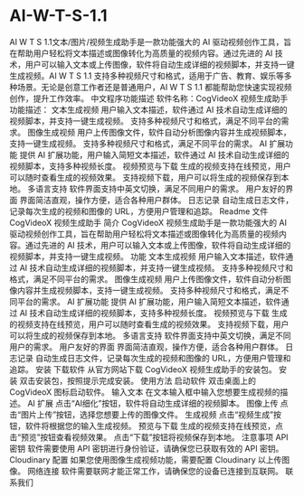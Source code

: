 # AI-W-T-S-1.1
AI W T S 1.1文本/图片/视频生成助手是一款功能强大的 AI 驱动视频创作工具，旨在帮助用户轻松将文本描述或图像转化为高质量的视频内容。通过先进的 AI 技术，用户可以输入文本或上传图像，软件将自动生成详细的视频脚本，并支持一键生成视频。AI W T S 1.1 支持多种视频尺寸和格式，适用于广告、教育、娱乐等多种场景。无论是创意工作者还是普通用户，AI W T S 1.1 都能帮助您快速实现视频创作，提升工作效率。
中文程序功能描述
软件名称：CogVideoX 视频生成助手
功能描述：
文本生成视频
用户输入文本描述，软件通过 AI 技术自动生成详细的视频脚本，并支持一键生成视频。
支持多种视频尺寸和格式，满足不同平台的需求。
图像生成视频
用户上传图像文件，软件自动分析图像内容并生成视频脚本，支持一键生成视频。
支持多种视频尺寸和格式，满足不同平台的需求。
AI 扩展功能
提供 AI 扩展功能，用户输入简短文本描述，软件通过 AI 技术自动生成详细的视频脚本，支持多种视频长度。
视频预览与下载
生成的视频支持在线预览，用户可以随时查看生成的视频效果。
支持视频下载，用户可以将生成的视频保存到本地。
多语言支持
软件界面支持中英文切换，满足不同用户的需求。
用户友好的界面
界面简洁直观，操作方便，适合各种用户群体。
日志记录
自动生成日志文件，记录每次生成的视频和图像的 URL，方便用户管理和追踪。
Readme 文件
CogVideoX 视频生成助手
简介
CogVideoX 视频生成助手是一款功能强大的 AI 驱动视频创作工具，旨在帮助用户轻松将文本描述或图像转化为高质量的视频内容。通过先进的 AI 技术，用户可以输入文本或上传图像，软件将自动生成详细的视频脚本，并支持一键生成视频。
功能
文本生成视频
用户输入文本描述，软件通过 AI 技术自动生成详细的视频脚本，并支持一键生成视频。
支持多种视频尺寸和格式，满足不同平台的需求。
图像生成视频
用户上传图像文件，软件自动分析图像内容并生成视频脚本，支持一键生成视频。
支持多种视频尺寸和格式，满足不同平台的需求。
AI 扩展功能
提供 AI 扩展功能，用户输入简短文本描述，软件通过 AI 技术自动生成详细的视频脚本，支持多种视频长度。
视频预览与下载
生成的视频支持在线预览，用户可以随时查看生成的视频效果。
支持视频下载，用户可以将生成的视频保存到本地。
多语言支持
软件界面支持中英文切换，满足不同用户的需求。
用户友好的界面
界面简洁直观，操作方便，适合各种用户群体。
日志记录
自动生成日志文件，记录每次生成的视频和图像的 URL，方便用户管理和追踪。
安装
下载软件
从官方网站下载 CogVideoX 视频生成助手的安装包。
安装
双击安装包，按照提示完成安装。
使用方法
启动软件
双击桌面上的 CogVideoX 图标启动软件。
输入文本
在文本输入框中输入您想要生成视频的描述。
AI 扩展
点击“AI细化”按钮，软件将自动生成详细的视频脚本。
图像上传
点击“图片上传”按钮，选择您想要上传的图像文件。
生成视频
点击“视频生成”按钮，软件将根据您的输入生成视频。
预览与下载
生成的视频支持在线预览，点击“预览”按钮查看视频效果。
点击“下载”按钮将视频保存到本地。
注意事项
API 密钥
软件需要使用 API 密钥进行身份验证，请确保您已获取有效的 API 密钥。
Cloudinary 配置
如果您使用图像生成视频功能，需要配置 Cloudinary 以上传图像。
网络连接
软件需要联网才能正常工作，请确保您的设备已连接到互联网。
联系我们
